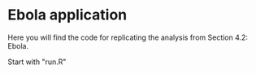 # Ebola application
Here you will find the code for replicating the analysis from Section 4.2: Ebola.

Start with "run.R"